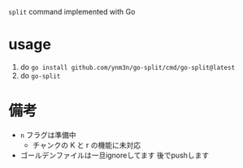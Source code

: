 `split` command implemented with Go

# usage
1. do `go install github.com/ynm3n/go-split/cmd/go-split@latest`
2. do `go-split`

# 備考
- `n` フラグは準備中
  - チャンクの K と r の機能に未対応
- ゴールデンファイルは一旦ignoreしてます 後でpushします
